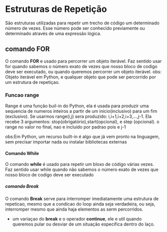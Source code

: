 # Estruturas de Repetição 

São estruturas utilizadas para repetir um trecho de código um determinado número de vezes. Esse número pode ser conhecido previamente ou determinado através de uma expressão lógica.

## comando FOR

O comando **FOR** e usado para percorrer um objeto iterável. Faz sentido usar for quando sabemos o número exato de vezes que nosso bloco de codigo deve ser executado, ou quando queremos percorrer um objeto iterável.
obs: Objeto iterável em Python, e qualquer objeto que pode ser percorrido por um estrutura de repetiçao.

### Funcao range
Range é uma função buil-in do Python, ela é usada para produzir uma sequencia de numeros inteiros a partir de um inicio(inclusivo) para um fim (exclusivo). Se usarmos range(i,j) sera produzido:
i,i+1,i+2,i+3,...,j-1.
Ela recebe 3 argumentos: stop(obrigatório),start(opcional), e step (opcional).
o range no valor no final, nao e incluido por padrao pois e j-1

obs:Em Python, um recurso built-in é algo que já vem pronto na linguagem, sem precisar importar nada ou instalar bibliotecas externas

#### Comando While

O comando **while** é usado para repetir um bloxo de código várias vezes. Faz sentido usar while quando não sabemos o número exato de vezes que nosso bloco de codigo deve ser executado

##### comando Break

O comando **Break** serve para interromper imediatamente uma estrutura de repeticao, mesmo que a condicao do loop ainda seja verdadeira, ou seja, interromper mesmo que ainda haja elementos as serm percorridos.

* um variaçao do **break** e o operador **continue**, ele e util quando queremos pular ou desviar de um situação especifica dentro do laço.